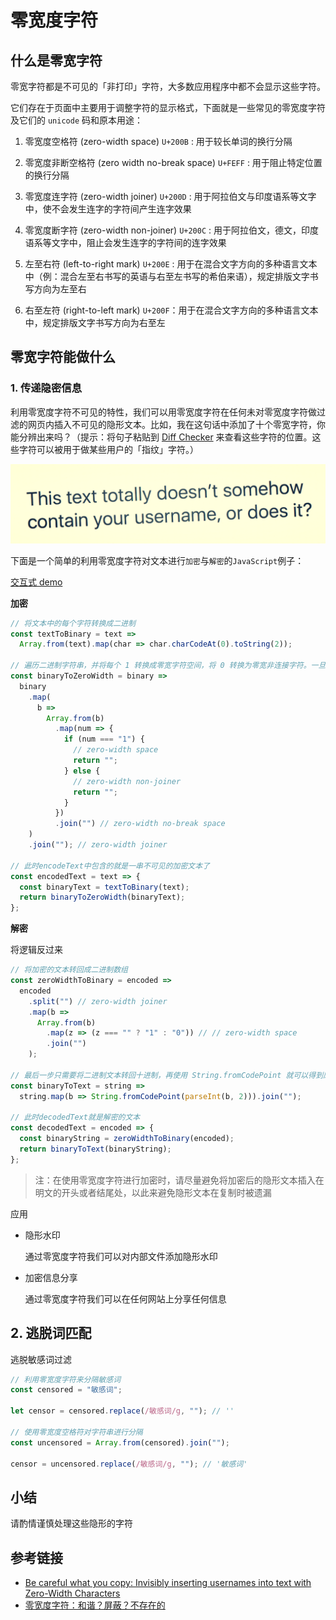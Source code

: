 # 零宽度字符

## 什么是零宽字符

零宽字符都是不可见的「非打印」字符，大多数应用程序中都不会显示这些字符。

它们存在于页面中主要用于调整字符的显示格式，下面就是一些常见的零宽度字符及它们的 `unicode` 码和原本用途：

1. 零宽度空格符 (zero-width space) `U+200B` : 用于较长单词的换行分隔

1. 零宽度非断空格符 (zero width no-break space) `U+FEFF` : 用于阻止特定位置的换行分隔

1. 零宽度连字符 (zero-width joiner) `U+200D` : 用于阿拉伯文与印度语系等文字中，使不会发生连字的字符间产生连字效果

1. 零宽度断字符 (zero-width non-joiner) `U+200C` : 用于阿拉伯文，德文，印度语系等文字中，阻止会发生连字的字符间的连字效果

1. 左至右符 (left-to-right mark) `U+200E` : 用于在混合文字方向的多种语言文本中（例：混合左至右书写的英语与右至左书写的希伯来语），规定排版文字书写方向为左至右

1. 右至左符 (right-to-left mark)
   `U+200F`：用于在混合文字方向的多种语言文本中，规定排版文字书写方向为右至左

## 零宽字符能做什么

### 1. 传递隐密信息

利用零宽度字符不可见的特性，我们可以用零宽度字符在任何未对零宽度字符做过滤的网页内插入不可见的隐形文本。比如，我在这句话中添加了十个零宽字符 ​​​​​​​​​​，你能分辨出来吗？（提示：将句子粘贴到 [Diff Checker](https://www.diffchecker.com/diff) 来查看这些字符的位置。这些字符可以被用于做某些用户的「指纹」字符。）

![它当然可以，但是你不知道](./zero.png)

下面是一个简单的利用零宽度字符对文本进行`加密`与`解密`的`JavaScript`例子：

[交互式 demo](./demo/index.html)

**加密**

```js
// 将文本中的每个字符转换成二进制
const textToBinary = text =>
  Array.from(text).map(char => char.charCodeAt(0).toString(2));

// 遍历二进制字符串，并将每个 1 转换成零宽字符空间，将 0 转换为零宽非连接字符。一旦我们转换了字母，我们在移动到下一个字符前插入一个零宽链接字符。
const binaryToZeroWidth = binary =>
  binary
    .map(
      b =>
        Array.from(b)
          .map(num => {
            if (num === "1") {
              // zero-width space
              return "​";
            } else {
              // zero-width non-joiner
              return "‌";
            }
          })
          .join("") // zero-width no-break space
    )
    .join("‍"); // zero-width joiner

// 此时encodeText中包含的就是一串不可见的加密文本了
const encodedText = text => {
  const binaryText = textToBinary(text);
  return binaryToZeroWidth(binaryText);
};
```

**解密**

将逻辑反过来

```js
// 将加密的文本转回成二进制数组
const zeroWidthToBinary = encoded =>
  encoded
    .split("‍") // zero-width joiner
    .map(b =>
      Array.from(b)
        .map(z => (z === "​" ? "1" : "0")) // // zero-width space
        .join("")
    );

// 最后一步只需要将二进制文本转回十进制，再使用 String.fromCodePoint 就可以得到原文本了
const binaryToText = string =>
  string.map(b => String.fromCodePoint(parseInt(b, 2))).join("");

// 此时decodedText就是解密的文本
const decodedText = encoded => {
  const binaryString = zeroWidthToBinary(encoded);
  return binaryToText(binaryString);
};
```

> 注：在使用零宽度字符进行加密时，请尽量避免将加密后的隐形文本插入在明文的开头或者结尾处，以此来避免隐形文本在复制时被遗漏

应用

- 隐形水印

  通过零宽度字符我们可以对内部文件添加隐形水印

- 加密信息分享

  通过零宽度字符我们可以在任何网站上分享任何信息

## 2. 逃脱词匹配

逃脱敏感词过滤

```js
// 利用零宽度字符来分隔敏感词
const censored = "敏感词";

let censor = censored.replace(/敏感词/g, ""); // ''

// 使用零宽度空格符对字符串进行分隔
const uncensored = Array.from(censored).join("​");

censor = uncensored.replace(/敏感词/g, ""); // '敏​感​词'
```

## 小结

请酌情谨慎处理这些隐形的字符

## 参考链接

- [Be careful what you copy: Invisibly inserting usernames into text with Zero-Width Characters](https://medium.com/@umpox/be-careful-what-you-copy-invisibly-inserting-usernames-into-text-with-zero-width-characters-18b4e6f17b66)
- [零宽度字符：和谐？屏蔽？不存在的](https://juejin.im/post/5b87a6e26fb9a019b953ee8b)
